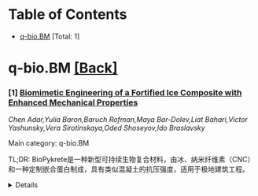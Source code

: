 <div id=toc></div>

# Table of Contents

- [q-bio.BM](#q-bio.BM) [Total: 1]


<div id='q-bio.BM'></div>

# q-bio.BM [[Back]](#toc)

### [1] [Biomimetic Engineering of a Fortified Ice Composite with Enhanced Mechanical Properties](https://arxiv.org/abs/2507.22068)
*Chen Adar,Yulia Baron,Baruch Rofman,Maya Bar-Dolev,Liat Bahari,Victor Yashunsky,Vera Sirotinskaya,Oded Shoseyov,Ido Braslavsky*

Main category: q-bio.BM

TL;DR: BioPykrete是一种新型可持续生物复合材料，由冰、纳米纤维素（CNC）和一种定制嵌合蛋白制成，具有类似混凝土的抗压强度，适用于极地建筑工程。


<details>
  <summary>Details</summary>
Motivation: 传统建筑材料在极地等恶劣环境下效果不佳且资源稀缺，因此需要开发一种可持续、可生物降解的替代材料。

Method: 通过将AFPIII（冰结合蛋白）与CBM3a（CNC结合蛋白）连接，设计嵌合蛋白，使CNC在冷冻过程中自组织形成增强网络。

Result: BioPykrete避免了冰的脆性和突然破坏，表现出弹性响应，抗压强度与混凝土相当。

Conclusion: 嵌合蛋白的工程设计可在复合材料中推广应用，为其他材料性能的定制和改进提供可能性。

Abstract: This work presents BioPykrete, a new sustainable bio-composite material
created from ice, nano-crystalline cellulose (CNC), and a tailor-made chimera
protein designed to bind the two together. We developed and produced the
chimera protein by linking AFPIII, an ice-binding protein, with CBM3a, a
CNC-binding protein. As the suspension freezes, the CNC chains self-organize
into a reinforcing network between the ice crystals. This structural
enhancement limits crack propagation to typical pore sizes, allowing BioPykrete
to avoid the brittle and sudden failure commonly associated with ice. Instead,
it exhibits an elastic-like response to stress, making it suitable for
construction and engineering applications. With compressive strength comparable
with concrete, BioPykrete offers a sustainable and biodegradable alternative to
construction materials suitable for the harsh arctic regions of the world where
traditional methods are ineffective, and resources are scarce. Engineering
chimera proteins with specific affinity to more than a single material type may
help improve or tailor the properties of other composite materials.

</details>
